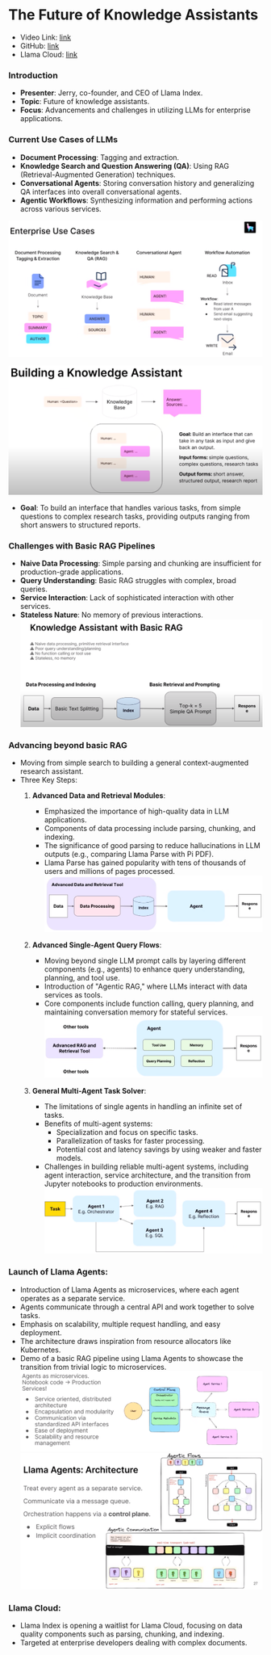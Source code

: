 # The Future of Knowledge Assistants
- Video Link: [link](https://www.youtube.com/watch?v=zeAyuLc_f3Q)
- GitHub: [link](https://github.com/run-llama/llama-agents)
- Llama Cloud: [link](https://docs.llamaindex.ai/en/stable/module_guides/indexing/llama_cloud_index/)
### Introduction

- **Presenter**: Jerry, co-founder, and CEO of Llama Index.
- **Topic**: Future of knowledge assistants.
- **Focus**: Advancements and challenges in utilizing LLMs for enterprise applications.

### Current Use Cases of LLMs

- **Document Processing**: Tagging and extraction.
- **Knowledge Search and Question Answering (QA)**: Using RAG (Retrieval-Augmented Generation) techniques.
- **Conversational Agents**: Storing conversation history and generalizing QA interfaces into overall conversational agents.
- **Agentic Workflows**: Synthesizing information and performing actions across various services.

![RAG Enterprise use cases](images/use-cases.png)

![Knowledge Assistant](./images/knowledge-assistant.png)
- **Goal**: To build an interface that handles various tasks, from simple questions to complex research tasks, providing outputs ranging from short answers to structured reports.
### Challenges with Basic RAG Pipelines

- **Naive Data Processing**: Simple parsing and chunking are insufficient for production-grade applications.
- **Query Understanding**: Basic RAG struggles with complex, broad queries.
- **Service Interaction**: Lack of sophisticated interaction with other services.
- **Stateless Nature**: No memory of previous interactions.
![Knowledge Assistant with basic RAG](./images/basic-rag.png)
### Advancing beyond basic RAG
- Moving from simple search to building a general context-augmented research assistant.
- Three Key Steps:
	1. **Advanced Data and Retrieval Modules**:
	    - Emphasized the importance of high-quality data in LLM applications.
	    - Components of data processing include parsing, chunking, and indexing.
	    - The significance of good parsing to reduce hallucinations in LLM outputs (e.g., comparing Llama Parse with Pi PDF).
	    - Llama Parse has gained popularity with tens of thousands of users and millions of pages processed.
		![Advanced Data and Retrieval Modules](./images/step-1.png)
    
    2. **Advanced Single-Agent Query Flows**:
	    - Moving beyond single LLM prompt calls by layering different components (e.g., agents) to enhance query understanding, planning, and tool use.
	    - Introduction of "Agentic RAG," where LLMs interact with data services as tools.
	    - Core components include function calling, query planning, and maintaining conversation memory for stateful services.
	![Advanced Single Agent Query Flows](./images/step-2.png)
	3. **General Multi-Agent Task Solver**:
	    - The limitations of single agents in handling an infinite set of tasks.
	    - Benefits of multi-agent systems:
	        - Specialization and focus on specific tasks.
	        - Parallelization of tasks for faster processing.
	        - Potential cost and latency savings by using weaker and faster models.
	    - Challenges in building reliable multi-agent systems, including agent interaction, service architecture, and the transition from Jupyter notebooks to production environments.
		![General Multi-Agent Task Solver](./images/step-3.png)

### Launch of Llama Agents:
- Introduction of Llama Agents as microservices, where each agent operates as a separate service.
- Agents communicate through a central API and work together to solve tasks.
- Emphasis on scalability, multiple request handling, and easy deployment.
- The architecture draws inspiration from resource allocators like Kubernetes.
- Demo of a basic RAG pipeline using Llama Agents to showcase the transition from trivial logic to microservices.
![Llama Agents](./images/llama-agents.png)
![Llama Agents Architecture](./images/llama-agents-architecture.png)

### Llama Cloud:
- Llama Index is opening a waitlist for Llama Cloud, focusing on data quality components such as parsing, chunking, and indexing.
- Targeted at enterprise developers dealing with complex documents.